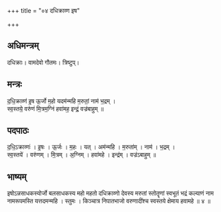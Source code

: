 +++
title = "०४ दधिक्राव्ण इष"

+++
## अधिमन्त्रम्
दधिक्राः। वामदेवो गौतमः। त्रिष्टुप्।

## मन्त्रः
द॒धि॒क्राव्ण॑ इ॒ष ऊ॒र्जो म॒हो यदम॑न्महि म॒रुतां॒ नाम॑ भ॒द्रम् ।  
स्व॒स्तये॒ वरु॑णं मि॒त्रम॒ग्निं हवा॑मह॒ इन्द्रं॒ वज्र॑बाहुम् ॥

## पदपाठः
द॒धि॒ऽक्राव्णः॑ । इ॒षः । ऊ॒र्जः । म॒हः । यत् । अम॑न्महि । म॒रुता॑म् । नाम॑ । भ॒द्रम् ।  
स्व॒स्तये॑ । वरु॑णम् । मि॒त्रम् । अ॒ग्निम् । हवा॑महे । इन्द्र॑म् । वज्र॑ऽबाहुम् ॥

## भाष्यम्
इषोऽन्नसाधकस्योर्जो बलसाधकस्य महो महतो दधिक्राव्णो देवस्य मरुतां स्तोतॄणां स्वभूतं भद्रं कल्याणं नाम नामरूपमस्ति यत्तदमन्महि । स्तुमः । किञ्चात्र निपातभाजो वरुणादींश्च स्वस्तये क्षेमाय हवामहे ॥ ४ ॥